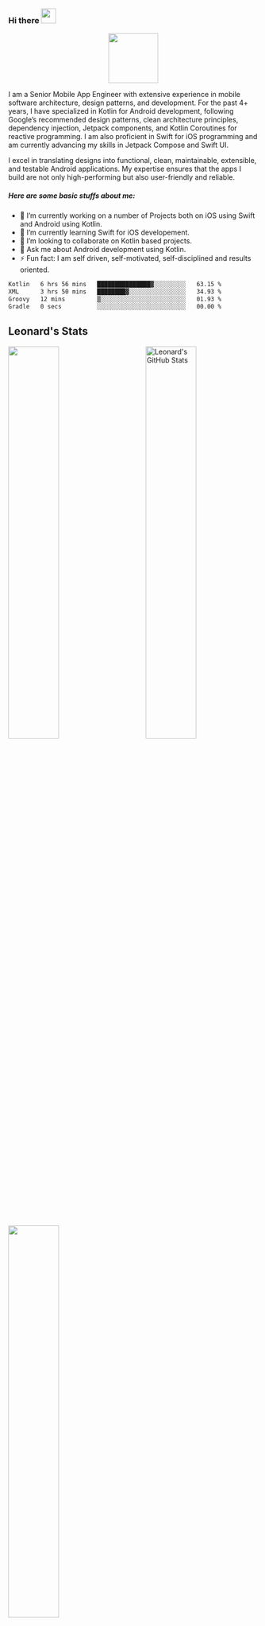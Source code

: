 
### Hi there <img src="https://raw.githubusercontent.com/MartinHeinz/MartinHeinz/master/wave.gif" width="30px">

<div id="header" align="center">
  <img src="https://media.giphy.com/media/M9gbBd9nbDrOTu1Mqx/giphy.gif" width="100"/>
</div>

I am a Senior Mobile App Engineer with extensive experience in mobile software architecture, design patterns, and development. For the past 4+ years, I have specialized in Kotlin for Android development, following Google’s recommended design patterns, clean architecture principles, dependency injection, Jetpack components, and Kotlin Coroutines for reactive programming. I am also proficient in Swift for iOS programming and am currently advancing my skills in Jetpack Compose and Swift UI.

I excel in translating designs into functional, clean, maintainable, extensible, and testable Android applications. My expertise ensures that the apps I build are not only high-performing but also user-friendly and reliable.

##### Here are some basic stuffs about me:
- 🔭 I’m currently working on a number of Projects both on iOS using Swift and Android using Kotlin.
- 🌱 I’m currently learning Swift for iOS developement.
- 👯 I’m looking to collaborate on Kotlin based projects.
- 💬 Ask me about Android development using Kotlin.
- ⚡ Fun fact: I am self driven, self-motivated, self-disciplined and results oriented.

<!--START_SECTION:waka-->

```txt
Kotlin   6 hrs 56 mins   ███████████████▓░░░░░░░░░   63.15 %
XML      3 hrs 50 mins   ████████▓░░░░░░░░░░░░░░░░   34.93 %
Groovy   12 mins         ▒░░░░░░░░░░░░░░░░░░░░░░░░   01.93 %
Gradle   0 secs          ░░░░░░░░░░░░░░░░░░░░░░░░░   00.00 %
```

<!--END_SECTION:waka-->

<!--[![wakatime](
https://wakatime.com/badge/user/118b5f73-6723-4127-88df-130c1e70a287.svg)](https://wakatime.com/@codzure)-->

## Leonard's Stats
<a href="https://github.com/Codzure">
  <img src="https://github-readme-stats.vercel.app/api?username=Codzure&show_icons=true&theme=gotham&count_private=true" alt="Leonard's GitHub Stats"   width="45%" align="right"/>
 <img  src="https://github-readme-streak-stats.herokuapp.com/?user=Codzure&theme=dark" width="45%" >

<a href="https://github.com/anuraghazra/github-readme-stats"><img width="45%" align="center" src="https://github-readme-stats.vercel.app/api/top-langs/?username=Codzure&theme=github_dark&layout=compact&hide_border=true" /></a>
</a>

## Expertise
<img align="left" alt="swift" src="https://img.shields.io/badge/swift%20-%2343853D.svg?&style=for-the-badge&logo=swift&logoColor=white" />
<img align="left" alt="iOS" src="https://img.shields.io/badge/iOS%20-%2343853D.svg?&style=for-the-badge&logo=ios&logoColor=white" />
<img align="left" alt="kotlin" src="https://img.shields.io/badge/kotlin-%23316192.svg?&style=for-the-badge&logo=kotlin&logoColor=white" />
<img align="left" alt="android" src="https://img.shields.io/badge/Android-3DDC84?logo=android&logoColor=white&style=for-the-badge" />



<br>
<br>

<!-------

## Technology and tools
<p align="center">
  <img src="https://img.shields.io/badge/Android-3DDC84?style=for-the-badge&logo=android&logoColor=white" height="30"/>
  <img src="https://img.shields.io/badge/Kotlin-D113ED?&style=for-the-badge&logo=kotlin&logoColor=white" height="30"/>
  <img src="https://img.shields.io/badge/Jetpack%20Compose-3FC781?style=for-the-badge&logo=jetpack-compose&logoColor=white" height="30" />
      <img src="https://img.shields.io/badge/Room%20Database-3FC781?style=for-the-badge&logo=roomdatabase&logoColor=white" height="30" />
    <img src="https://img.shields.io/badge/Clean%20Architecture-3FC781?style=for-the-badge&logo=architecture&logoColor=3A83F9" height="30"/>
     <img src="https://img.shields.io/badge/MVVM-0c7ded?style=for-the-badge&logo=mvvm&logoColor=white" height="30" />
    <img src="https://img.shields.io/badge/Material%20Design-0c7ded?style=for-the-badge&logo=material-design&logoColor=white" height="30" />
     <img src="https://img.shields.io/badge/Retrofit-48B983?style=for-the-badge&logo=retrofit&logoColor=white" height="30" />
    <img src="https://img.shields.io/badge/Dagger%20Hilt-4285F4?style=for-the-badge&logo=dagger-hilt&logoColor=white" height="30" />
    <img src="https://img.shields.io/badge/Jetpack-3FC781?style=for-the-badge&logo=jetpack&logoColor=white" height="30" />
  <img src="https://img.shields.io/badge/Java-ED8B00?style=for-the-badge&logo=java&logoColor=white" height="30"/>
  <img src="https://img.shields.io/badge/firebase-ffca28?style=for-the-badge&logo=firebase&logoColor=white" height="30"/>
    <img src="https://img.shields.io/badge/Google%20Play-4285F4?style=for-the-badge&logo=google-play&logoColor=white" height="30" />
     <img src="https://img.shields.io/badge/Google%20Maps-4285F4?style=for-the-badge&logo=google-maps&logoColor=white" height="30" />
  <img src="https://img.shields.io/badge/Git-F05032?style=for-the-badge&logo=git&logoColor=white" height="30"/>
  <img src="https://img.shields.io/badge/Postman-FF6C37?style=for-the-badge&logo=Postman&logoColor=white" height="30"/>
    <img src="https://img.shields.io/badge/Git-2d2e2d?style=for-the-badge&logo=git&logoColor=white" height="30"/>
    <img src="https://img.shields.io/badge/Sentry-391E41?style=for-the-badge&logo=sentry&logoColor=white" height="30" />
     <img src="https://img.shields.io/badge/Jira-0c7ded?style=for-the-badge&logo=jira&logoColor=white" height="30" />------>

## Sample Personal Projects:(Coming soon - Complete projects are private)
<!--<a href="https://www.canva.com/design/DAEQ8cS1wpU/yTQffopFZtyIIoXgfAQx_w/view?utm_content=DAEQ8cS1wpU&utm_campaign=designshare&utm_medium=link2&utm_source=sharebutton">A Real Estate Management App</a> -->

Modern Android Development in 2023: https://devjorgecastro.medium.com/modern-android-app-development-in-2023-ff445d3652b4

<!--![Nyumbani](https://user-images.githubusercontent.com/66576388/196701588-227940e5-5096-44d7-9424-80959cb2d0b0.png)
- Nyumbani App is a sample android application 📱to search for houses 🛖. The app is built to demonstrate the use of Modern Android development tools. It has been built using Kotlin with clean architecture principles, Material UI Design, and MVI pattern as well as Architecture Components.-->

<!--![movieapp](https://user-images.githubusercontent.com/66576388/196709778-3029e130-2fdc-44a5-b180-f7f0587e2ab0.png)
- Movie App is a sample android application 📱to search movies 🍿 using OMDb API which is built to demonstrate the use of Modern Android development tools.
It has been built using Kotlin with clean architecture principles and MVVM pattern as well as Architecture Components.-->

### Concepts used but not limited to:

- [Jetpack Navigation](https://developer.android.com/guide/navigation) for navigation between modules
- [Advanced Coroutines with LiveData](https://developer.android.com/kotlin/coroutines)
- [Kotlin](https://kotlinlang.org/): First class and official programming language for Android
  development.
- [KTX](https://developer.android.com/kotlin/ktx): Kotlin extensions for Android, providing concise
  and idiomatic APIs.
- [Coroutines](https://github.com/Kotlin/kotlinx.coroutines): Asynchronous programming library for
  simplifying background operations.
- [Flow](https://developer.android.com/kotlin/flow): Reactive stream library for asynchronous and data-driven programming.
- [Retrofit](https://square.github.io/retrofit/)/[OkHttp3](https://square.github.io/okhttp/):
  Networking libraries for making HTTP requests.
- [Room](https://developer.android.com/jetpack/androidx/releases/room): Persistence library for
  local database storage.
- [Koin]((https://insert-koin.io)): Dependency injection library for Android.
- [Navigation Component](https://developer.android.com/guide/navigation): Android Jetpack's library
  for navigating between screens.
- [ViewModel-ktx](https://developer.android.com/jetpack/androidx/releases/lifecycle): Part of the
  Android Architecture Components for managing UI-related data.
- [WorkManager-KTX](https://developer.android.com/jetpack/androidx/releases/work): Library for
  performing background work in a flexible and efficient way.
- [Splash Screen](https://developer.android.com/jetpack/androidx/releases/core): Library for
  creating splash screens on Android.
- [Sandwich](https://github.com/skydoves/Sandwich): A lightweight and easy-to-use wrapper for
  Retrofit API calls.
- [Coil](https://github.com/coil-kt/coil): Image loading library for Android apps.
- [Lottie](https://github.com/airbnb/lottie-android): Animation library for Android.
- [VeilLayout](https://github.com/skydoves/androidveil): Library for showing shimmering loading
  placeholders.
- [PhotoView](https://github.com/chrisbanes/PhotoView): Zoomable image view library for Android.
- [SmoothBottomBar](https://github.com/ibrahimsn98/SmoothBottomBar): Customizable and animated
  bottom navigation bar library.
- [ShapeOfView](https://github.com/florent37/ShapeOfView): Library for creating various shapes for
  views in Android.
- [SparkButton](https://github.com/varunest/SparkButton): Customizable and animated button library.
- [SpringView](https://github.com/liaoinstan/SpringView): Pull-to-refresh and load-more library for
  Android.
- [Security-Crypto](https://developer.android.com/jetpack/androidx/releases/security): Library for
  encryption and decryption on Android.
- [Kotlin YouTubeExtractor](https://github.com/maxrave-dev/kotlin-youtubeExtractor): Library for
  extracting YouTube video links.
- [KenBurnsView](https://github.com/flavioarfaria/KenBurnsView): Customizable Ken Burns effect view
  library for Android.
- [MotionLayout](https://developer.android.com/training/constraint-layout/motionlayout): Library
  for creating and managing motion and widget animation in Android.
- [ViewBinding](https://developer.android.com/topic/libraries/view-binding): Feature that allows you
  to more easily write code that interacts with views.
- [Material Design Components](https://material.io/develop/android/docs/getting-started): Library
  for implementing Material Design UI components.

![](https://api.visitorbadge.io/api/VisitorHit?user=codzure&repo=github-visitors-badge&countColor=%237B1E7A)
